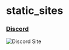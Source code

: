 # static_sites

### [Discord](https://silly-brown-17c60f.netlify.app/)

![Discord Site](https://i.ibb.co/RPxvTFg/K-perny-k-p-2021-11-24-204533.png "Discord Site")
